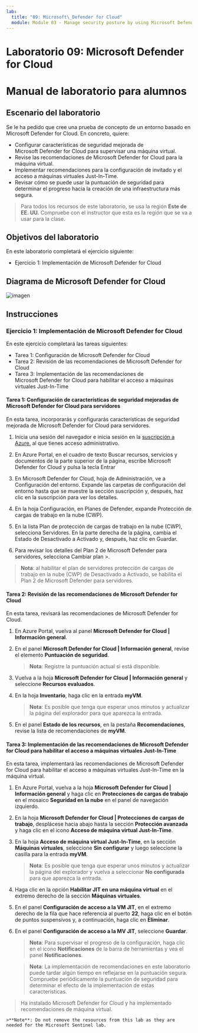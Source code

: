 ```yaml
---
lab:
  title: "09: Microsoft\_Defender for Cloud"
  module: Module 03 - Manage security posture by using Microsoft Defender for Cloud
---
```


# Laboratorio 09: Microsoft Defender for Cloud
# Manual de laboratorio para alumnos

## Escenario del laboratorio

Se le ha pedido que cree una prueba de concepto de un entorno basado en Microsoft Defender for Cloud. En concreto, quiere:

- Configurar características de seguridad mejorada de Microsoft Defender for Cloud para supervisar una máquina virtual.
- Revise las recomendaciones de Microsoft Defender for Cloud para la máquina virtual.
- Implementar recomendaciones para la configuración de invitado y el acceso a máquinas virtuales Just-In-Time. 
- Revisar cómo se puede usar la puntuación de seguridad para determinar el progreso hacia la creación de una infraestructura más segura.

> Para todos los recursos de este laboratorio, se usa la región **Este de EE. UU.** Compruebe con el instructor que esta es la región que se va a usar para la clase. 

## Objetivos del laboratorio

En este laboratorio completará el ejercicio siguiente:

- Ejercicio 1: Implementación de Microsoft Defender for Cloud

## Diagrama de Microsoft Defender for Cloud

![imagen](https://github.com/MicrosoftLearning/AZ500-AzureSecurityTechnologies/assets/91347931/c31055cc-de95-41f6-adef-f09d756a68eb)

## Instrucciones

### Ejercicio 1: Implementación de Microsoft Defender for Cloud

En este ejercicio completará las tareas siguientes:

- Tarea 1: Configuración de Microsoft Defender for Cloud
- Tarea 2: Revisión de las recomendaciones de Microsoft Defender for Cloud
- Tarea 3: Implementación de las recomendaciones de Microsoft Defender for Cloud para habilitar el acceso a máquinas virtuales Just-In-Time

#### Tarea 1: Configuración de características de seguridad mejoradas de Microsoft Defender for Cloud para servidores

En esta tarea, incorporarás y configurarás características de seguridad mejorada de Microsoft Defender for Cloud para servidores.

1. Inicia una sesión del navegador e inicia sesión en la [suscripción a Azure.](https://azure.microsoft.com/en-us/free/?azure-portal=true) al que tienes acceso administrativo.

2. En Azure Portal, en el cuadro de texto Buscar recursos, servicios y documentos de la parte superior de la página, escribe Microsoft Defender for Cloud y pulsa la tecla Entrar 

3. En Microsoft Defender for Cloud, hoja de Administración, ve a Configuración del entorno. Expande las carpetas de configuración del entorno hasta que se muestre la sección suscripción y, después, haz clic en la suscripción para ver los detalles.

4. En la hoja Configuración, en Planes de Defender, expande Protección de cargas de trabajo en la nube (CWP).
  
5. En la lista Plan de protección de cargas de trabajo en la nube (CWP), selecciona Servidores. En la parte derecha de la página, cambia el Estado de Desactivado a Activado y, después, haz clic en Guardar.
  
6. Para revisar los detalles del Plan 2 de Microsoft Defender para servidores, selecciona Cambiar plan >.

>**Nota**: al habilitar el plan de servidores protección de cargas de trabajo en la nube (CWP) de Desactivado a Activado, se habilita el Plan 2 de Microsoft Defender para servidores.

#### Tarea 2: Revisión de las recomendaciones de Microsoft Defender for Cloud

En esta tarea, revisará las recomendaciones de Microsoft Defender for Cloud. 

1. En Azure Portal, vuelva al panel **Microsoft Defender for Cloud \| Información general**. 

2. En el panel **Microsoft Defender for Cloud \| Información general**, revise el elemento **Puntuación de seguridad**.

    >**Nota**: Registre la puntuación actual si está disponible.

3. Vuelva a la hoja **Microsoft Defender for Cloud \| Información general** y seleccione **Recursos evaluados**.

4. En la hoja **Inventario**, haga clic en la entrada **myVM**.

    >**Nota**: Es posible que tenga que esperar unos minutos y actualizar la página del explorador para que aparezca la entrada.
    
5. En el panel **Estado de los recursos**, en la pestaña **Recomendaciones**, revise la lista de recomendaciones de **myVM**.

#### Tarea 3: Implementación de las recomendaciones de Microsoft Defender for Cloud para habilitar el acceso a máquinas virtuales Just-In-Time

En esta tarea, implementará las recomendaciones de Microsoft Defender for Cloud para habilitar el acceso a máquinas virtuales Just-In-Time en la máquina virtual. 

1. En Azure Portal, vuelva a la hoja **Microsoft Defender for Cloud \| Información general** y haga clic en **Protecciones de cargas de trabajo** en el mosaico **Seguridad en la nube** en el panel de navegación izquierdo.

2. En la hoja **Microsoft Defender for Cloud \| Protecciones de cargas de trabajo**, desplácese hacia abajo hasta la sección **Protección avanzada** y haga clic en el icono **Acceso de máquina virtual Just-In-Time**.

3. En la hoja **Acceso de máquina virtual Just-In-Time**, en la sección **Máquinas virtuales**, seleccione **Sin configurar** y luego seleccione la casilla para la entrada **myVM**.

    >**Nota**: Es posible que tenga que esperar unos minutos y actualizar la página del explorador y vuelva a seleccionar **No configurada** para que aparezca la entrada.

4. Haga clic en la opción **Habilitar JIT en una máquina virtual** en el extremo derecho de la sección **Máquinas virtuales**.

5. En el panel **Configuración de acceso a la VM JIT**, en el extremo derecho de la fila que hace referencia al puerto **22**, haga clic en el botón de puntos suspensivos y, a continuación, haga clic en **Eliminar**.

6. En el panel **Configuración de acceso a la MV JIT**, seleccione **Guardar**.

    >**Nota**: Para supervisar el progreso de la configuración, haga clic en el icono **Notificaciones** de la barra de herramientas y vea el panel **Notificaciones**. 

    >**Nota**: La implementación de recomendaciones en este laboratorio puede tardar algún tiempo en reflejarse en la puntuación segura. Compruebe periódicamente la puntuación de seguridad para determinar el efecto de la implementación de estas características. 

> Ha instalado Microsoft Defender for Cloud y ha implementado recomendaciones de máquina virtual. 

    >**Note**: Do not remove the resources from this lab as they are needed for the Microsoft Sentinel lab.
